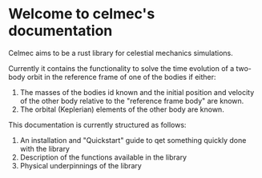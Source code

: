 # Welcome to celmec's documentation

Celmec aims to be a rust library for celestial mechanics simulations.

Currently it contains the functionality to solve the time evolution of a two-body orbit in the reference frame of one of the bodies if either:

1. The masses of the bodies id known and the initial position and velocity of the other body relative to the "reference frame body" are known.
2. The orbital (Keplerian) elements of the other body are known.

This documentation is currently structured as follows:

1. An installation and "Quickstart" guide to qet something quickly done with the library
2. Description of the functions available in the library
3. Physical underpinnings of the library

